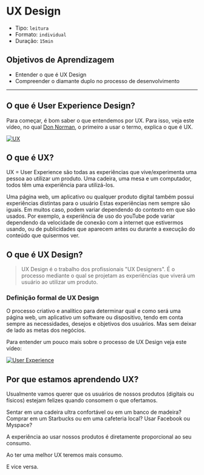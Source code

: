 # UX Design

* Tipo: `leitura`
* Formato: `individual`
* Duração: `15min`

## Objetivos de Aprendizagem

* Entender o que é UX Design
* Compreender o diamante duplo no processo de desenvolvimento

***

## O que é User Experience Design?

Para começar, é bom saber o que entendemos por UX. Para isso, veja este vídeo, no
qual [Don Norman](https://pt.wikipedia.org/wiki/Donald_Norman), o primeiro a usar
o termo, explica o que é UX.

[![UX](https://lh3.googleusercontent.com/NXXihcbIZBiywCDP7TVRfZwUTiLONFyi-XhYIoz-2-f7l9QamUVtsu7Vg6Snv9qOmTX28AS90Bh6eVnF-FWf0Ggvog-Vfj6eIfL6VTz5lf5avx00hvC13gdwy31_X-eoMvqkp-nYW7U)](https://www.youtube.com/watch?v=9BdtGjoIN4E&cc_lang_pref=es&cc_load_policy=1)

## O que é UX?

UX = User Experience são todas as experiências que vive/experimenta uma pessoa ao
utilizar um produto. Uma cadeira, uma mesa e um computador, todos têm uma
experiência para utilizá-los.

Uma página web, um aplicativo ou qualquer produto digital também possui
experiências distintas para o usuário Estas experiências nem sempre são iguais.
Em muitos caso, podem variar dependendo do contexto em que são usados. Por
exemplo, a experiência de uso do youTube pode variar dependendo da velocidade de
conexão com a internet que estivermos usando, ou de publicidades que aparecem
antes ou durante a execução do conteúdo que quisermos ver.

## O que é UX Design?

> UX Design é o trabalho dos profissionais "UX Designers".
É o processo mediante o qual se projetam as experiências que viverá um
usuário ao utilizar um produto.

### Definição formal de UX Design

O processo criativo e analítico para determinar qual e como será uma página web,
um aplicativo um software ou dispositivo, tendo em conta sempre as necessidades,
desejos e objetivos dos usuários. Mas sem deixar de lado as metas dos negócios.

Para entender um pouco mais sobre o processo de UX Design veja este vídeo:

[![User Experience](https://lh5.googleusercontent.com/OHW33sLkmWQv1eljJlycGHozE-ozx6WXVE-rnYKOmke4hqXzXyKhD67dGEDw_ILwsyFMiYT29n4ECRatw5Gfd4tnjs8Q3HZh5nT8qZOiffp7HuLZSDA_IMzD5MoGqvI_2f71IfGOgG4)](https://www.youtube.com/watch?v=wmmVhVIxW-A)

## Por que estamos aprendendo UX?

Usualmente vamos querer que os usuários de nossos produtos \(digitais ou físicos\)
estejam felizes quando consomem o que ofertamos.

Sentar em una cadeira ultra confortável ou em um banco de madeira? Comprar em um
Starbucks ou em uma cafeteria local? Usar Facebook ou Myspace?

A experiência ao usar nossos produtos é diretamente proporcional ao seu consumo.

Ao ter uma melhor UX teremos mais consumo.

E vice versa.
